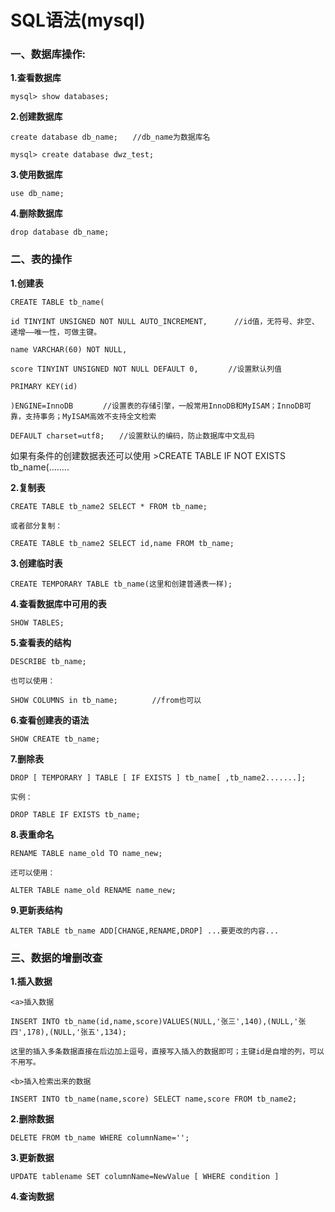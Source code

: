# SQL语法(mysql)

### 一、数据库操作:
**1.查看数据库**

	mysql> show databases;

**2.创建数据库**

	create database db_name;　　//db_name为数据库名

	mysql> create database dwz_test;
	
**3.使用数据库**

	use db_name;
	
**4.删除数据库**

	drop database db_name;
	
### 二、表的操作
**1.创建表**

	CREATE TABLE tb_name(
	
	id TINYINT UNSIGNED NOT NULL AUTO_INCREMENT,      //id值，无符号、非空、递增——唯一性，可做主键。
	
	name VARCHAR(60) NOT NULL,

	score TINYINT UNSIGNED NOT NULL DEFAULT 0,　　　　//设置默认列值

	PRIMARY KEY(id)

	)ENGINE=InnoDB　　　　//设置表的存储引擎，一般常用InnoDB和MyISAM；InnoDB可靠，支持事务；MyISAM高效不支持全文检索

	DEFAULT charset=utf8;　　//设置默认的编码，防止数据库中文乱码

如果有条件的创建数据表还可以使用   >CREATE TABLE IF NOT EXISTS tb_name(........

**2.复制表**

	CREATE TABLE tb_name2 SELECT * FROM tb_name;
	
	或者部分复制：
	
	CREATE TABLE tb_name2 SELECT id,name FROM tb_name;

**3.创建临时表**

	CREATE TEMPORARY TABLE tb_name(这里和创建普通表一样);

**4.查看数据库中可用的表**

	SHOW TABLES;

**5.查看表的结构**

	DESCRIBE tb_name;

	也可以使用：

	SHOW COLUMNS in tb_name; 　　　　//from也可以
	
**6.查看创建表的语法**

	SHOW CREATE tb_name;

**7.删除表**

	DROP [ TEMPORARY ] TABLE [ IF EXISTS ] tb_name[ ,tb_name2.......];

	实例：

	DROP TABLE IF EXISTS tb_name;

**8.表重命名**

	RENAME TABLE name_old TO name_new;

	还可以使用：

	ALTER TABLE name_old RENAME name_new;
	
**9.更新表结构**

	ALTER TABLE tb_name ADD[CHANGE,RENAME,DROP] ...要更改的内容...

### 三、数据的增删改查

**1.插入数据**

	<a>插入数据

	INSERT INTO tb_name(id,name,score)VALUES(NULL,'张三',140),(NULL,'张四',178),(NULL,'张五',134);

	这里的插入多条数据直接在后边加上逗号，直接写入插入的数据即可；主键id是自增的列，可以不用写。

	<b>插入检索出来的数据

	INSERT INTO tb_name(name,score) SELECT name,score FROM tb_name2;

**2.删除数据**
	
	DELETE FROM tb_name WHERE columnName='';
	
**3.更新数据**

	UPDATE tablename SET columnName=NewValue [ WHERE condition ]
	
**4.查询数据**
	


	

